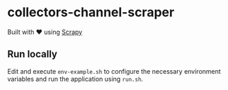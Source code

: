 # collectors-channel-scraper
Built with ❤️ using [Scrapy](https://scrapy.org)


## Run locally
Edit and execute ``env-example.sh`` to configure the necessary environment variables and run the application using ``run.sh``.

